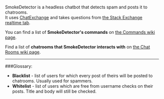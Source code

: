 SmokeDetector is a headless chatbot that detects spam and posts it to chatrooms.  
It uses [ChatExchange](https://github.com/Manishearth/ChatExchange) and takes questions from [the Stack Exchange realtime tab](http://stackexchange.com/questions?tab=realtime).

You can find a list of **SmokeDetector's commands** on [the Commands wiki page](https://github.com/Charcoal-SE/SmokeDetector/wiki/Commands).

Find a list of **chatrooms that SmokeDetector interacts with** on [the Chat Rooms wiki page](https://github.com/Charcoal-SE/SmokeDetector/wiki/Chat-Rooms).


***
###Glossary:

- **Blacklist** - list of users for which every post of theirs will be posted to chatrooms. Usually used for spammers.
- **Whitelist** - list of users which are free from username checks on their posts. Title and body will still be checked.